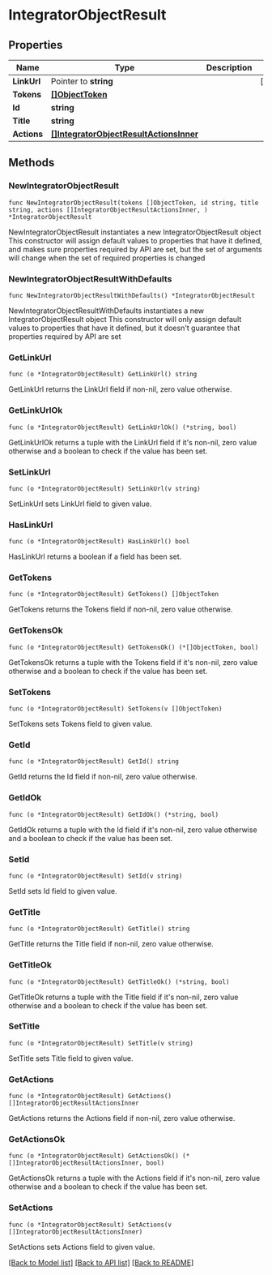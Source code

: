 # IntegratorObjectResult

## Properties

Name | Type | Description | Notes
------------ | ------------- | ------------- | -------------
**LinkUrl** | Pointer to **string** |  | [optional] 
**Tokens** | [**[]ObjectToken**](ObjectToken.md) |  | 
**Id** | **string** |  | 
**Title** | **string** |  | 
**Actions** | [**[]IntegratorObjectResultActionsInner**](IntegratorObjectResultActionsInner.md) |  | 

## Methods

### NewIntegratorObjectResult

`func NewIntegratorObjectResult(tokens []ObjectToken, id string, title string, actions []IntegratorObjectResultActionsInner, ) *IntegratorObjectResult`

NewIntegratorObjectResult instantiates a new IntegratorObjectResult object
This constructor will assign default values to properties that have it defined,
and makes sure properties required by API are set, but the set of arguments
will change when the set of required properties is changed

### NewIntegratorObjectResultWithDefaults

`func NewIntegratorObjectResultWithDefaults() *IntegratorObjectResult`

NewIntegratorObjectResultWithDefaults instantiates a new IntegratorObjectResult object
This constructor will only assign default values to properties that have it defined,
but it doesn't guarantee that properties required by API are set

### GetLinkUrl

`func (o *IntegratorObjectResult) GetLinkUrl() string`

GetLinkUrl returns the LinkUrl field if non-nil, zero value otherwise.

### GetLinkUrlOk

`func (o *IntegratorObjectResult) GetLinkUrlOk() (*string, bool)`

GetLinkUrlOk returns a tuple with the LinkUrl field if it's non-nil, zero value otherwise
and a boolean to check if the value has been set.

### SetLinkUrl

`func (o *IntegratorObjectResult) SetLinkUrl(v string)`

SetLinkUrl sets LinkUrl field to given value.

### HasLinkUrl

`func (o *IntegratorObjectResult) HasLinkUrl() bool`

HasLinkUrl returns a boolean if a field has been set.

### GetTokens

`func (o *IntegratorObjectResult) GetTokens() []ObjectToken`

GetTokens returns the Tokens field if non-nil, zero value otherwise.

### GetTokensOk

`func (o *IntegratorObjectResult) GetTokensOk() (*[]ObjectToken, bool)`

GetTokensOk returns a tuple with the Tokens field if it's non-nil, zero value otherwise
and a boolean to check if the value has been set.

### SetTokens

`func (o *IntegratorObjectResult) SetTokens(v []ObjectToken)`

SetTokens sets Tokens field to given value.


### GetId

`func (o *IntegratorObjectResult) GetId() string`

GetId returns the Id field if non-nil, zero value otherwise.

### GetIdOk

`func (o *IntegratorObjectResult) GetIdOk() (*string, bool)`

GetIdOk returns a tuple with the Id field if it's non-nil, zero value otherwise
and a boolean to check if the value has been set.

### SetId

`func (o *IntegratorObjectResult) SetId(v string)`

SetId sets Id field to given value.


### GetTitle

`func (o *IntegratorObjectResult) GetTitle() string`

GetTitle returns the Title field if non-nil, zero value otherwise.

### GetTitleOk

`func (o *IntegratorObjectResult) GetTitleOk() (*string, bool)`

GetTitleOk returns a tuple with the Title field if it's non-nil, zero value otherwise
and a boolean to check if the value has been set.

### SetTitle

`func (o *IntegratorObjectResult) SetTitle(v string)`

SetTitle sets Title field to given value.


### GetActions

`func (o *IntegratorObjectResult) GetActions() []IntegratorObjectResultActionsInner`

GetActions returns the Actions field if non-nil, zero value otherwise.

### GetActionsOk

`func (o *IntegratorObjectResult) GetActionsOk() (*[]IntegratorObjectResultActionsInner, bool)`

GetActionsOk returns a tuple with the Actions field if it's non-nil, zero value otherwise
and a boolean to check if the value has been set.

### SetActions

`func (o *IntegratorObjectResult) SetActions(v []IntegratorObjectResultActionsInner)`

SetActions sets Actions field to given value.



[[Back to Model list]](../README.md#documentation-for-models) [[Back to API list]](../README.md#documentation-for-api-endpoints) [[Back to README]](../README.md)


